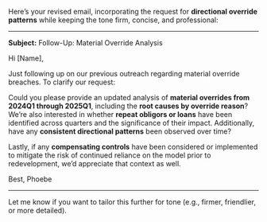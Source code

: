 Here’s your revised email, incorporating the request for **directional override patterns** while keeping the tone firm, concise, and professional:

---

**Subject:** Follow-Up: Material Override Analysis

Hi \[Name],

Just following up on our previous outreach regarding material override breaches. To clarify our request:

Could you please provide an updated analysis of **material overrides from 2024Q1 through 2025Q1**, including the **root causes by override reason**? We’re also interested in whether **repeat obligors or loans** have been identified across quarters and the significance of their impact. Additionally, have any **consistent directional patterns** been observed over time?

Lastly, if any **compensating controls** have been considered or implemented to mitigate the risk of continued reliance on the model prior to redevelopment, we’d appreciate that context as well.

Best,
Phoebe

---

Let me know if you want to tailor this further for tone (e.g., firmer, friendlier, or more detailed).
